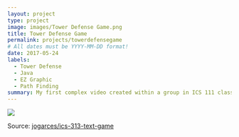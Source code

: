 ```yaml
---
layout: project
type: project
image: images/Tower Defense Game.png
title: Tower Defense Game
permalink: projects/towerdefensegame
# All dates must be YYYY-MM-DD format!
date: 2017-05-24
labels:
  - Tower Defense
  - Java 
  - EZ Graphic
  - Path Finding
summary: My first complex video created within a group in ICS 111 class.
---
```


<img class="ui image" src="{{ site.baseurl }}/images/Tower Defense Project ICS 111.PNG">


Source: <a href="https://github.com/jogarces/ics-313-text-game"><i class="large github icon "></i>jogarces/ics-313-text-game</a>

